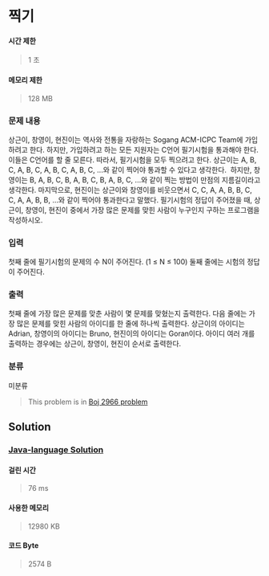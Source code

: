 # 찍기
#### 시간 제한
> 1 초
#### 메모리 제한
> 128 MB
### 문제 내용

상근이, 창영이, 현진이는 역사와 전통을 자랑하는 Sogang ACM-ICPC Team에 가입하려고 한다. 하지만, 가입하려고 하는 모든 지원자는 C언어 필기시험을 통과해야 한다. 이들은 C언어를 할 줄 모른다. 따라서, 필기시험을 모두 찍으려고 한다.
상근이는 A, B, C, A, B, C, A, B, C, A, B, C, ...와 같이 찍어야 통과할 수 있다고 생각한다. 
하지만, 창영이는 B, A, B, C, B, A, B, C, B, A, B, C, ...와 같이 찍는 방법이 만점의 지름길이라고 생각한다.
마지막으로, 현진이는 상근이와 창영이를 비웃으면서 C, C, A, A, B, B, C, C, A, A, B, B, ...와 같이 찍어야 통과한다고 말했다.
필기시험의 정답이 주어졌을 때, 상근이, 창영이, 현진이 중에서 가장 많은 문제를 맞힌 사람이 누구인지 구하는 프로그램을 작성하시오.

### 입력

첫째 줄에 필기시험의 문제의 수 N이 주어진다. (1 ≤ N ≤ 100)
둘째 줄에는 시험의 정답이 주어진다.

### 출력

첫째 줄에 가장 많은 문제를 맞춘 사람이 몇 문제를 맞혔는지 출력한다.
다음 줄에는 가장 많은 문제를 맞힌 사람의 아이디를 한 줄에 하나씩 출력한다. 상근이의 아이디는 Adrian, 창영이의 아이디는 Bruno, 현진이의 아이디는 Goran이다. 아이디 여러 개를 출력하는 경우에는 상근이, 창영이, 현진이 순서로 출력한다.

### 분류
미분류
> This problem is in [Boj 2966 problem](https://www.acmicpc.net/problem/2966)

## Solution
### [Java-language Solution](./main.java)
#### 걸린 시간
> 76 ms
#### 사용한 메모리
> 12980 KB
#### 코드 Byte
> 2574 B
